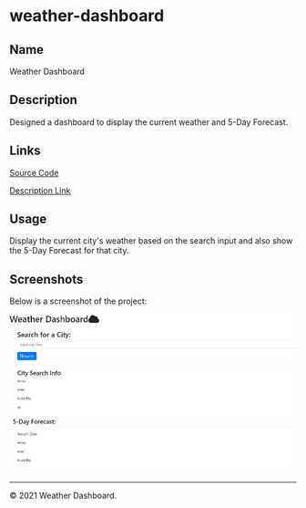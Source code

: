 # weather-dashboard

## Name
Weather Dashboard


## Description
Designed a dashboard to display the current weather and 5-Day Forecast.

## Links
[Source Code](https://github.com/asantercureton/weather-dashboard)


[Description Link](https://asantercureton.github.io/weather-dashboard/)


## Usage
Display the current city's weather based on the search input and also show the 5-Day Forecast for that city.


## Screenshots
Below is a screenshot of the project:

![Image of html](./assets/images/weather.jpg)

---
© 2021 Weather Dashboard.